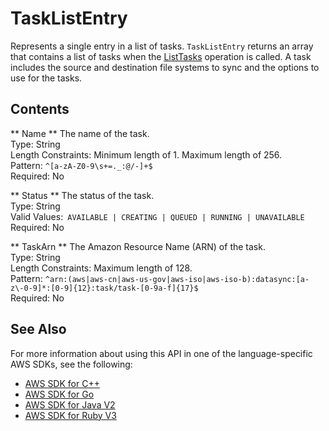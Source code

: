 # TaskListEntry<a name="API_TaskListEntry"></a>

Represents a single entry in a list of tasks\. `TaskListEntry` returns an array that contains a list of tasks when the [ListTasks](https://docs.aws.amazon.com/datasync/latest/userguide/API_ListTasks.html) operation is called\. A task includes the source and destination file systems to sync and the options to use for the tasks\.

## Contents<a name="API_TaskListEntry_Contents"></a>

 ** Name **   <a name="DataSync-Type-TaskListEntry-Name"></a>
The name of the task\.  
Type: String  
Length Constraints: Minimum length of 1\. Maximum length of 256\.  
Pattern: `^[a-zA-Z0-9\s+=._:@/-]+$`   
Required: No

 ** Status **   <a name="DataSync-Type-TaskListEntry-Status"></a>
The status of the task\.  
Type: String  
Valid Values:` AVAILABLE | CREATING | QUEUED | RUNNING | UNAVAILABLE`   
Required: No

 ** TaskArn **   <a name="DataSync-Type-TaskListEntry-TaskArn"></a>
The Amazon Resource Name \(ARN\) of the task\.  
Type: String  
Length Constraints: Maximum length of 128\.  
Pattern: `^arn:(aws|aws-cn|aws-us-gov|aws-iso|aws-iso-b):datasync:[a-z\-0-9]*:[0-9]{12}:task/task-[0-9a-f]{17}$`   
Required: No

## See Also<a name="API_TaskListEntry_SeeAlso"></a>

For more information about using this API in one of the language\-specific AWS SDKs, see the following:
+  [AWS SDK for C\+\+](https://docs.aws.amazon.com/goto/SdkForCpp/datasync-2018-11-09/TaskListEntry) 
+  [AWS SDK for Go](https://docs.aws.amazon.com/goto/SdkForGoV1/datasync-2018-11-09/TaskListEntry) 
+  [AWS SDK for Java V2](https://docs.aws.amazon.com/goto/SdkForJavaV2/datasync-2018-11-09/TaskListEntry) 
+  [AWS SDK for Ruby V3](https://docs.aws.amazon.com/goto/SdkForRubyV3/datasync-2018-11-09/TaskListEntry) 